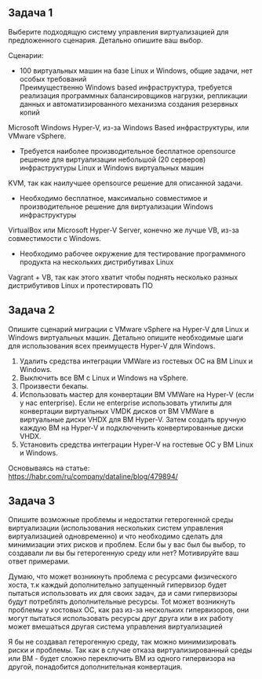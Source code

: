 ## Задача 1 

Выберите подходящую систему управления виртуализацией для предложенного сценария. Детально опишите ваш выбор.

Сценарии:

- 100 виртуальных машин на базе Linux и Windows, общие задачи, нет особых требований  
Преимущественно Windows based инфраструктура, требуется реализация программных балансировщиков нагрузки, репликации данных и автоматизированного механизма создания резервных копий 

Microsoft Windows Hyper-V, из-за Windows Based инфраструктуры, или VMware vSphere.

- Требуется наиболее производительное бесплатное opensource решение для виртуализации небольшой (20 серверов) инфраструктуры Linux и Windows виртуальных машин

KVM, так как наилучшее opensource решение для описанной задачи.

- Необходимо бесплатное, максимально совместимое и производительное решение для виртуализации Windows инфраструктуры 

VirtualBox или Microsoft Hyper-V Server, конечно же лучше VB, из-за совместимости с Windows.

- Необходимо рабочее окружение для тестирование программного продукта на нескольких дистрибутивах Linux

Vagrant + VB, так как этого хватит чтобы поднять несколько разных дистрибутивов Linux и протестировать ПО


## Задача 2

Опишите сценарий миграции с VMware vSphere на Hyper-V для Linux и Windows виртуальных машин. Детально опишите необходимые шаги для использования всех преимуществ Hyper-V для Windows.

1. Удалить средства интеграции VMWare из гостевых ОС на ВМ Linux и Windows.
2. Выключить все ВМ c Linux и Windows на vSphere.
3. Произвести бекапы.
4. Использовать мастер для конвертации ВМ VMWare на Hyper-V (если у нас enterprise). Если не enterprise использовать утилиты для конвертации виртуальных VMDK дисков от ВМ VMWare в виртуальные диски VHDX для ВМ Hyper-V. Затем создать вручную каждую ВМ на Hyper-V и подключенить конвертированные диски VHDX.
5. Установить средства интеграции Hyper-V на гостевые ОС у ВМ Linux и Windows.

Основываясь на статье: https://habr.com/ru/company/dataline/blog/479894/


## Задача 3 

Опишите возможные проблемы и недостатки гетерогенной среды виртуализации (использования нескольких систем управления виртуализацией одновременно) и что необходимо сделать для минимизации этих рисков и проблем. Если бы у вас был бы выбор, то создавали ли вы бы гетерогенную среду или нет? Мотивируйте ваш ответ примерами. 

Думаю, что может возникнуть проблема с ресурсами физического хоста, т.к каждый дополнительно запущенный гипервизор будет пытаться использовать их для своих задач, да и сами гипервизоры будут потреблять дополнительные ресурсы. Tot может возникнуть проблемы у хостовых ОС, как раз из-за нескольких гипервизоров, они могут пытаться использовать ресурсы друг друга или в их работу может вмешаться другая система управления виртуализацией

Я бы не создавал гетерогенную среду, так можно минимизировать риски и проблемы. Так как в случае отказа виртуализированный среды или ВМ - будет сложно переключить ВМ из одного гипервизора на другой, понадобится дополнительная конвертация.
